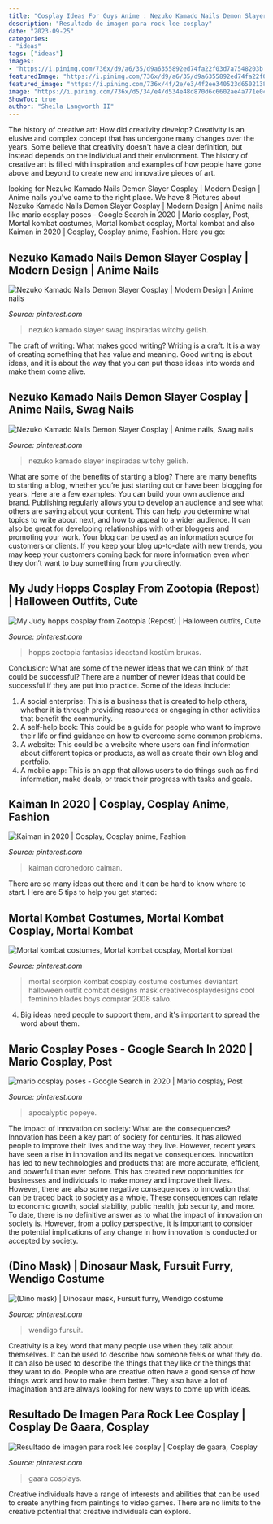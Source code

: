 ```yaml
---
title: "Cosplay Ideas For Guys Anime : Nezuko Kamado Nails Demon Slayer Cosplay"
description: "Resultado de imagen para rock lee cosplay"
date: "2023-09-25"
categories:
- "ideas"
tags: ["ideas"]
images:
- "https://i.pinimg.com/736x/d9/a6/35/d9a6355892ed74fa22f03d7a7548203b.jpg"
featuredImage: "https://i.pinimg.com/736x/d9/a6/35/d9a6355892ed74fa22f03d7a7548203b.jpg"
featured_image: "https://i.pinimg.com/736x/4f/2e/e3/4f2ee340523d6502138350e44d91bfab.jpg"
image: "https://i.pinimg.com/736x/d5/34/e4/d534e48d870d6c6602ae4a771e0c7a90.jpg"
ShowToc: true
author: "Sheila Langworth II"
---
```



The history of creative art: How did creativity develop?
Creativity is an elusive and complex concept that has undergone many changes over the years. Some believe that creativity doesn't have a clear definition, but instead depends on the individual and their environment. The history of creative art is filled with inspiration and examples of how people have gone above and beyond to create new and innovative pieces of art.

	

		
looking for Nezuko Kamado Nails Demon Slayer Cosplay | Modern Design | Anime nails you've came to the right place. We have 8 Pictures about Nezuko Kamado Nails Demon Slayer Cosplay | Modern Design | Anime nails like mario cosplay poses - Google Search in 2020 | Mario cosplay, Post, Mortal kombat costumes, Mortal kombat cosplay, Mortal kombat and also Kaiman in 2020 | Cosplay, Cosplay anime, Fashion. Here you go:
		
    
## Nezuko Kamado Nails Demon Slayer Cosplay | Modern Design | Anime Nails

<img loading=lazy src="https://i.pinimg.com/736x/4f/2e/e3/4f2ee340523d6502138350e44d91bfab.jpg" onerror="this.onerror=null;this.src='https://tse2.mm.bing.net/th?id=OIP.PxvqYXp1sUkQOaBcRi9vWAHaJ7&amp;pid=15.1';" alt="Nezuko Kamado Nails Demon Slayer Cosplay | Modern Design | Anime nails">

_Source: pinterest.com_

>nezuko kamado slayer swag inspiradas witchy gelish. 

	

The craft of writing: What makes good writing?
Writing is a craft. It is a way of creating something that has value and meaning. Good writing is about ideas, and it is about the way that you can put those ideas into words and make them come alive.

    
## Nezuko Kamado Nails Demon Slayer Cosplay | Anime Nails, Swag Nails

<img loading=lazy src="https://i.pinimg.com/736x/27/60/21/2760210c1e40d85556a5d4a1cb35fe85.jpg" onerror="this.onerror=null;this.src='https://tse3.mm.bing.net/th?id=OIP.8T8wmIsrA0-ZaB9950gYGwHaJ7&amp;pid=15.1';" alt="Nezuko Kamado Nails Demon Slayer Cosplay | Anime nails, Swag nails">

_Source: pinterest.com_

>nezuko kamado slayer inspiradas witchy gelish. 

	

What are some of the benefits of starting a blog?
There are many benefits to starting a blog, whether you’re just starting out or have been blogging for years. Here are a few examples: 
You can build your own audience and brand. 
Publishing regularly allows you to develop an audience and see what others are saying about your content. This can help you determine what topics to write about next, and how to appeal to a wider audience. 
It can also be great for developing relationships with other bloggers and promoting your work. 
Your blog can be used as an information source for customers or clients. If you keep your blog up-to-date with new trends, you may keep your customers coming back for more information even when they don’t want to buy something from you directly.

    
## My Judy Hopps Cosplay From Zootopia (Repost) | Halloween Outfits, Cute

<img loading=lazy src="https://i.pinimg.com/736x/d9/a6/35/d9a6355892ed74fa22f03d7a7548203b.jpg" onerror="this.onerror=null;this.src='https://tse4.mm.bing.net/th?id=OIP.BKYtvs6dgotlKE_kMkvIyQHaLH&amp;pid=15.1';" alt="My Judy hopps cosplay from Zootopia (Repost) | Halloween outfits, Cute">

_Source: pinterest.com_

>hopps zootopia fantasias ideastand kostüm bruxas. 

	

Conclusion: What are some of the newer ideas that we can think of that could be successful?
There are a number of newer ideas that could be successful if they are put into practice. Some of the ideas include: 
1. A social enterprise: This is a business that is created to help others, whether it is through providing resources or engaging in other activities that benefit the community. 
2. A self-help book: This could be a guide for people who want to improve their life or find guidance on how to overcome some common problems. 
3. A website: This could be a website where users can find information about different topics or products, as well as create their own blog and portfolio. 
4. A mobile app: This is an app that allows users to do things such as find information, make deals, or track their progress with tasks and goals.

    
## Kaiman In 2020 | Cosplay, Cosplay Anime, Fashion

<img loading=lazy src="https://i.pinimg.com/736x/c1/27/ff/c127ff3dbfc2954b9aefb780f147d408.jpg" onerror="this.onerror=null;this.src='https://tse3.mm.bing.net/th?id=OIP.KoskQ2eALyjPvTZWMD82BAHaPs&amp;pid=15.1';" alt="Kaiman in 2020 | Cosplay, Cosplay anime, Fashion">

_Source: pinterest.com_

>kaiman dorohedoro caiman. 

	

There are so many ideas out there and it can be hard to know where to start. Here are 5 tips to help you get started: 

    
## Mortal Kombat Costumes, Mortal Kombat Cosplay, Mortal Kombat

<img loading=lazy src="https://i.pinimg.com/736x/71/13/d8/7113d8416038274e78a1e77b1fbfd0ed.jpg" onerror="this.onerror=null;this.src='https://tse1.mm.bing.net/th?id=OIP.04zDofaF22cS4na9rpJsxgHaLR&amp;pid=15.1';" alt="Mortal kombat costumes, Mortal kombat cosplay, Mortal kombat">

_Source: pinterest.com_

>mortal scorpion kombat cosplay costume costumes deviantart halloween outfit combat designs mask creativecosplaydesigns cool feminino blades boys comprar 2008 salvo. 

	

4. Big ideas need people to support them, and it's important to spread the word about them.

    
## Mario Cosplay Poses - Google Search In 2020 | Mario Cosplay, Post

<img loading=lazy src="https://i.pinimg.com/736x/9e/f7/7e/9ef77e2cc53d716a9b3ac6949ac2e9c1.jpg" onerror="this.onerror=null;this.src='https://tse4.mm.bing.net/th?id=OIP.TRPkGfEHuNPAy8wdJJbWwgHaLG&amp;pid=15.1';" alt="mario cosplay poses - Google Search in 2020 | Mario cosplay, Post">

_Source: pinterest.com_

>apocalyptic popeye. 

	

The impact of innovation on society: What are the consequences?
Innovation has been a key part of society for centuries. It has allowed people to improve their lives and the way they live. However, recent years have seen a rise in innovation and its negative consequences. Innovation has led to new technologies and products that are more accurate, efficient, and powerful than ever before. This has created new opportunities for businesses and individuals to make money and improve their lives. However, there are also some negative consequences to innovation that can be traced back to society as a whole. These consequences can relate to economic growth, social stability, public health, job security, and more. To date, there is no definitive answer as to what the impact of innovation on society is. However, from a policy perspective, it is important to consider the potential implications of any change in how innovation is conducted or accepted by society.

    
## (Dino Mask) | Dinosaur Mask, Fursuit Furry, Wendigo Costume

<img loading=lazy src="https://i.pinimg.com/736x/05/3f/f7/053ff745997fb7aac294168656be5318.jpg" onerror="this.onerror=null;this.src='https://tse4.mm.bing.net/th?id=OIP.rx2DzAi91y9x2v8_nNAahQHaJ3&amp;pid=15.1';" alt="(Dino mask) | Dinosaur mask, Fursuit furry, Wendigo costume">

_Source: pinterest.com_

>wendigo fursuit. 

	

Creativity is a key word that many people use when they talk about themselves. It can be used to describe how someone feels or what they do. It can also be used to describe the things that they like or the things that they want to do. People who are creative often have a good sense of how things work and how to make them better. They also have a lot of imagination and are always looking for new ways to come up with ideas.

    
## Resultado De Imagen Para Rock Lee Cosplay | Cosplay De Gaara, Cosplay

<img loading=lazy src="https://i.pinimg.com/736x/d5/34/e4/d534e48d870d6c6602ae4a771e0c7a90.jpg" onerror="this.onerror=null;this.src='https://tse2.mm.bing.net/th?id=OIP.u6QvLrjfEXx2cQ3xqMOj_gAAAA&amp;pid=15.1';" alt="Resultado de imagen para rock lee cosplay | Cosplay de gaara, Cosplay">

_Source: pinterest.com_

>gaara cosplays. 

	

Creative individuals have a range of interests and abilities that can be used to create anything from paintings to video games. There are no limits to the creative potential that creative individuals can explore.


